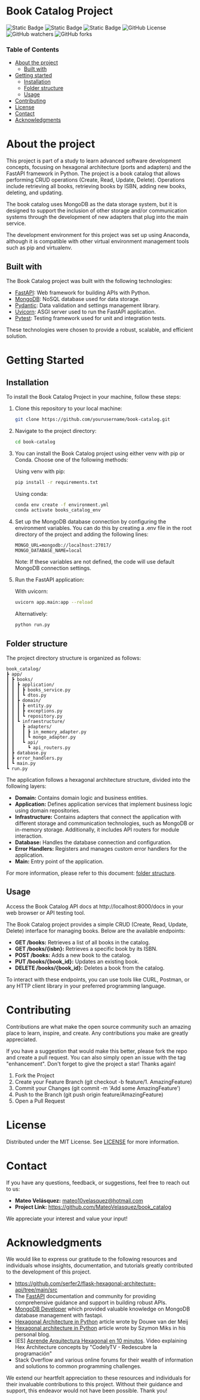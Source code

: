# Book Catalog Project

![Static Badge](https://img.shields.io/badge/fastapi-v0.110.0-%23009688?logo=FastAPI)
![Static Badge](https://img.shields.io/badge/PyMongo-v4.6-%2347A248?logo=MongoDB)
![Static Badge](https://img.shields.io/badge/pytest-v8.1-%230A9EDC?logo=pytest)
![GitHub License](https://img.shields.io/github/license/MateoVelasquez/book_catalog)
![GitHub watchers](https://img.shields.io/github/watchers/MateoVelasquez/book_catalog)
![GitHub forks](https://img.shields.io/github/forks/MateoVelasquez/book_catalog)

### Table of Contents

- [About the project](#about-the-project)
    - [Built with](#built-with)
- [Getting started](#getting-started)
    - [Installation](#installation)
    - [Folder structure](#folder-structure)
    - [Usage](#usage)
- [Contributing](#contributing)
- [License](#license)
- [Contact](#contact)
- [Acknowledgments](#acknowledgments)

# About the project

This project is part of a study to learn advanced software development concepts, focusing on hexagonal architecture (ports and adapters) and the FastAPI framework in Python. The project is a book catalog that allows performing CRUD operations (Create, Read, Update, Delete). Operations include retrieving all books, retrieving books by ISBN, adding new books, deleting, and updating.

The book catalog uses MongoDB as the data storage system, but it is designed to support the inclusion of other storage and/or communication systems through the development of new adapters that plug into the main service.

The development environment for this project was set up using Anaconda, although it is compatible with other virtual environment management tools such as pip and virtualenv.

## Built with

The Book Catalog project was built with the following technologies:

- [FastAPI](https://fastapi.tiangolo.com/): Web framework for building APIs with Python.
- [MongoDB](https://www.mongodb.com/): NoSQL database used for data storage.
- [Pydantic](https://docs.pydantic.dev/latest/): Data validation and settings management library.
- [Uvicorn](https://www.uvicorn.org/): ASGI server used to run the FastAPI application.
- [Pytest](https://docs.pytest.org/en/8.0.x/): Testing framework used for unit and integration tests.

These technologies were chosen to provide a robust, scalable, and efficient solution.


# Getting Started

## Installation

To install the Book Catalog Project in your machine, follow these steps:

1. Clone this repository to your local machine:
    ```bash
    git clone https://github.com/yourusername/book-catalog.git
    ```
2. Navigate to the project directory:
    ```bash
    cd book-catalog
    ```
3. You can install the Book Catalog project using either venv with pip or Conda. Choose one of the following methods:

    Using venv with pip:
    ```bash
    pip install -r requirements.txt
    ```

    Using conda:
    ```bash
    conda env create -f environment.yml
    conda activate books_catalog_env
    ```

4. Set up the MongoDB database connection by configuring the environment variables. You can do this by creating a .env file in the root directory of the project and adding the following lines: 

    ```plaintext
    MONGO_URL=mongodb://localhost:27017/
    MONGO_DATABASE_NAME=local
    ```
    Note: If these variables are not defined, the code will use default MongoDB connection settings.


5. Run the FastAPI application:

    With uvicorn:
    ```bash
    uvicorn app.main:app --reload
    ```
    Alternatively:
    ```bash
    python run.py
    ```



## Folder structure
The project directory structure is organized as follows:
```
book_catalog/
┣ app/                      
┃ ┣ books/
┃ ┃ ┣ application/
┃ ┃ ┃ ┣ books_service.py
┃ ┃ ┃ ┗ dtos.py
┃ ┃ ┣ domain/
┃ ┃ ┃ ┣ entity.py
┃ ┃ ┃ ┣ exceptions.py
┃ ┃ ┃ ┗ repository.py
┃ ┃ ┗ infraestructure/
┃ ┃   ┣ adapters/
┃ ┃   ┃ ┣ in_memory_adapter.py
┃ ┃   ┃ ┗ mongo_adapter.py
┃ ┃   ┗ api/
┃ ┃     ┗ api_routers.py
┃ ┣ database.py
┃ ┣ error_handlers.py
┃ ┗ main.py
┗ run.py
```
The application follows a hexagonal architecture structure, divided into the following layers:

- **Domain:** Contains domain logic and business entities.
- **Application:** Defines application services that implement business logic using domain repositories.
- **Infrastructure:** Contains adapters that connect the application with different storage and communication technologies, such as MongoDB or in-memory storage. Additionally, it includes API routers for module interaction.
- **Database:** Handles the database connection and configuration.
- **Error Handlers:** Registers and manages custom error handlers for the application.
- **Main:** Entry point of the application.

For more information, please refer to this document: [folder structure](docs/folder_structure.md).

## Usage
Access the Book Catalog API docs at http://localhost:8000/docs in your web browser or API testing tool.

The Book Catalog project provides a simple CRUD (Create, Read, Update, Delete) interface for managing books. Below are the available endpoints:

- **GET /books:** Retrieves a list of all books in the catalog.
- **GET /books/{isbn}:** Retrieves a specific book by its ISBN.
- **POST /books:** Adds a new book to the catalog.
- **PUT /books/{book_id}:** Updates an existing book.
- **DELETE /books/{book_id}:** Deletes a book from the catalog.

To interact with these endpoints, you can use tools like CURL, Postman, or any HTTP client library in your preferred programming language.

# Contributing
Contributions are what make the open source community such an amazing place to learn, inspire, and create. Any contributions you make are greatly appreciated.

If you have a suggestion that would make this better, please fork the repo and create a pull request. You can also simply open an issue with the tag "enhancement". Don't forget to give the project a star! Thanks again!

1. Fork the Project
2. Create your Feature Branch (git checkout -b feature/1. AmazingFeature)
3. Commit your Changes (git commit -m 'Add some AmazingFeature')
4. Push to the Branch (git push origin feature/AmazingFeature)
5. Open a Pull Request

# License

Distributed under the MIT License. See [LICENSE](LICENSE) for more information.

# Contact

If you have any questions, feedback, or suggestions, feel free to reach out to us:

- **Mateo Velásquez:** mateo10velasquez@hotmail.com
- **Project Link:** https://github.com/MateoVelasquez/book_catalog

We appreciate your interest and value your input!

# Acknowledgments
We would like to express our gratitude to the following resources and individuals whose insights, documentation, and tutorials greatly contributed to the development of this project.

- https://github.com/serfer2/flask-hexagonal-architecture-api/tree/main/src
- The [FastAPI](https://fastapi.tiangolo.com/) documentation and community for providing comprehensive guidance and support in building robust APIs.
- [MongoDB Developer](https://www.mongodb.com/developer/languages/python/python-quickstart-fastapi/) which provided valuable knowledge on MongoDB database management with fastapi.
- [Hexagonal Architecture in Python](https://douwevandermeij.medium.com/hexagonal-architecture-in-python-7468c2606b63) article wrote by Douwe van der Meij
- [Hexagonal architecture in Python](https://blog.szymonmiks.pl/p/hexagonal-architecture-in-python/) article wrote by Szymon Miks in his personal blog.
- [ES] [Aprende Arquitectura Hexagonal en 10 minutos](https://www.youtube.com/watch?v=eNFAJbWCSww&ab_channel=CodelyTV-Redescubrelaprogramaci%C3%B3n). Video explaining Hex Architecture concepts by "CodelyTV - Redescubre la programación"
- Stack Overflow and various online forums for their wealth of information and solutions to common programming challenges.


We extend our heartfelt appreciation to these resources and individuals for their invaluable contributions to this project. Without their guidance and support, this endeavor would not have been possible. Thank you!
